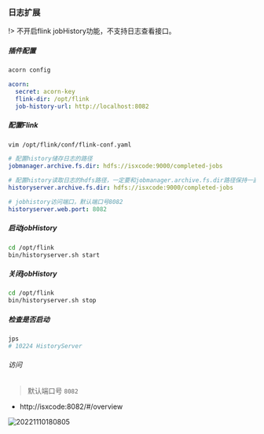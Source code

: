 ### 日志扩展

!> 不开启flink jobHistory功能，不支持日志查看接口。

##### 插件配置

```bash
acorn config
```

```yml
acorn:
  secret: acorn-key
  flink-dir: /opt/flink
  job-history-url: http://localhost:8082
```

##### 配置Flink

```bash
vim /opt/flink/conf/flink-conf.yaml
```

```yaml
# 配置history储存日志的路径
jobmanager.archive.fs.dir: hdfs://isxcode:9000/completed-jobs

# 配置history读取日志的hdfs路径，一定要和jobmanager.archive.fs.dir路径保持一直
historyserver.archive.fs.dir: hdfs://isxcode:9000/completed-jobs

# jobhistory访问端口，默认端口号8082
historyserver.web.port: 8082
```

##### 启动jobHistory

```bash
cd /opt/flink
bin/historyserver.sh start
```

##### 关闭jobHistory

```bash
cd /opt/flink
bin/historyserver.sh stop
```

##### 检查是否启动

```bash
jps
# 10224 HistoryServer
```

###### 访问

> 默认端口号 `8082`

- http://isxcode:8082/#/overview

![20221110180805](https://img.isxcode.com/picgo/20221110180805.png)
